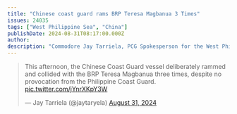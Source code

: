 ```yaml
---
title: "Chinese coast guard rams BRP Teresa Magbanua 3 Times"
issues: 24035
tags: ["West Philippine Sea", "China"]
publishDate: 2024-08-31T08:17:00.000Z
author: 
description: "Commodore Jay Tarriela, PCG Spokesperson for the West Philippine Sea on X - This afternoon, the Chinese Coast Guard vessel deliberately rammed and collided with the BRP Teresa Magbanua three times, despite no provocation from the Philippine Coast Guard."
---
```


<blockquote class="twitter-tweet"><p lang="en" dir="ltr">This afternoon, the Chinese Coast Guard vessel deliberately rammed and collided with the BRP Teresa Magbanua three times, despite no provocation from the Philippine Coast Guard. <a href="https://t.co/jYnrXKpY3W">pic.twitter.com/jYnrXKpY3W</a></p>&mdash; Jay Tarriela (@jaytaryela) <a href="https://twitter.com/jaytaryela/status/1829795642484670573?ref_src=twsrc%5Etfw">August 31, 2024</a></blockquote> <script async src="https://platform.twitter.com/widgets.js" charset="utf-8"></script> 